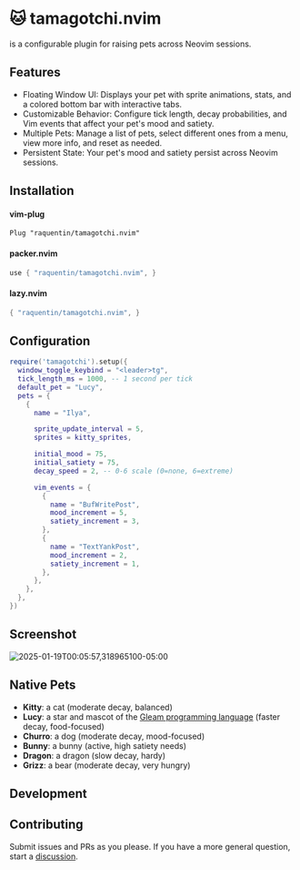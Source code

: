 # 🐱 tamagotchi.nvim

is a configurable plugin for raising pets across Neovim sessions.

## Features
- Floating Window UI: Displays your pet with sprite animations, stats, and a colored bottom bar with interactive tabs.
- Customizable Behavior: Configure tick length, decay probabilities, and Vim events that affect your pet's mood and satiety.
- Multiple Pets: Manage a list of pets, select different ones from a menu, view more info, and reset as needed.
- Persistent State: Your pet's mood and satiety persist across Neovim sessions.

## Installation

#### vim-plug

```vim
Plug "raquentin/tamagotchi.nvim"
```

#### packer.nvim

```lua
use { "raquentin/tamagotchi.nvim", }
```

#### lazy.nvim

```lua
{ "raquentin/tamagotchi.nvim", }
```

## Configuration

```lua
require('tamagotchi').setup({
  window_toggle_keybind = "<leader>tg",
  tick_length_ms = 1000, -- 1 second per tick
  default_pet = "Lucy",
  pets = {
    {
      name = "Ilya",

      sprite_update_interval = 5,
      sprites = kitty_sprites,

      initial_mood = 75,
      initial_satiety = 75,
      decay_speed = 2, -- 0-6 scale (0=none, 6=extreme)

      vim_events = {
        {
          name = "BufWritePost",
          mood_increment = 5,
          satiety_increment = 3,
        },
        {
          name = "TextYankPost",
          mood_increment = 2,
          satiety_increment = 1,
        },
      },
    },
  },
})
```

## Screenshot
![2025-01-19T00:05:57,318965100-05:00](https://github.com/user-attachments/assets/78a046eb-c9fe-4e70-8a83-f5f705810779)

## Native Pets

- **Kitty**: a cat (moderate decay, balanced)
- **Lucy**: a star and mascot of the [Gleam programming language](https://gleam.run/) (faster decay, food-focused)
- **Churro**: a dog (moderate decay, mood-focused)
- **Bunny**: a bunny (active, high satiety needs)
- **Dragon**: a dragon (slow decay, hardy)
- **Grizz**: a bear (moderate decay, very hungry)

## Development

## Contributing

Submit issues and PRs as you please. If you have a more general question, start a [discussion](https://github.com/raquentin/tamagotchi.nvim/discussions).

